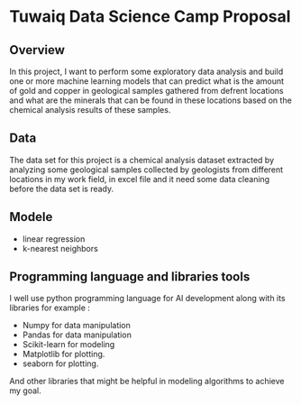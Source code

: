 # Tuwaiq Data Science Camp Proposal

## Overview

In this project, I want to perform some exploratory data analysis and build one or more machine learning models that can predict what is the amount of gold and copper in geological samples gathered from defrent locations and what are the minerals that can be found in these locations based on the chemical analysis results of these samples.

## Data

The data set for this project is a chemical analysis dataset extracted by analyzing some geological samples collected by geologists from different locations in my work field, in excel file and it need some data cleaning before the data set is ready.

## Modele 

* linear regression 
* k-nearest neighbors

## Programming language and libraries tools

I well use python programming language for AI development along with its libraries 
for example :

- Numpy for data manipulation
- Pandas for data manipulation
- Scikit-learn  for modeling
- Matplotlib for plotting.
- seaborn for plotting.

And other libraries that might be helpful in modeling algorithms to achieve my goal.

